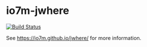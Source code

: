 io7m-jwhere
===========

[![Build Status](https://travis-ci.org/io7m/jwhere.svg?branch=master)](https://travis-ci.org/io7m/jwhere)

See https://io7m.github.io/jwhere/ for more information.
